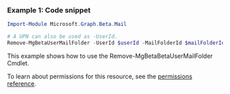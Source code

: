 ### Example 1: Code snippet

```powershellImport-Module Microsoft.Graph.Beta.Mail

# A UPN can also be used as -UserId.
Remove-MgBetaUserMailFolder -UserId $userId -MailFolderId $mailFolderId
```
This example shows how to use the Remove-MgBetaBetaUserMailFolder Cmdlet.
To learn about permissions for this resource, see the [permissions reference](/graph/permissions-reference).

